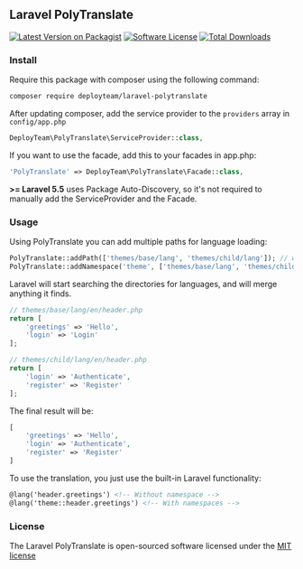 ## Laravel PolyTranslate

[![Latest Version on Packagist][ico-version]][link-packagist]
[![Software License][ico-license]](LICENSE)
[![Total Downloads][ico-downloads]][link-downloads]

### Install
Require this package with composer using the following command:

```bash
composer require deployteam/laravel-polytranslate
```

After updating composer, add the service provider to the `providers` array in `config/app.php`

```php
DeployTeam\PolyTranslate\ServiceProvider::class,
```

If you want to use the facade, add this to your facades in app.php:

```php
'PolyTranslate' => DeployTeam\PolyTranslate\Facade::class,
```

**>= Laravel 5.5** uses Package Auto-Discovery, so it's not required to manually add the ServiceProvider and the Facade.

### Usage

Using PolyTranslate you can add multiple paths for language loading:

```php
PolyTranslate::addPath(['themes/base/lang', 'themes/child/lang']); // without namespace
PolyTranslate::addNamespace('theme', ['themes/base/lang', 'themes/child/lang']); // with namespace
```

Laravel will start searching the directories for languages, and will merge anything it finds.

```php
// themes/base/lang/en/header.php
return [
    'greetings' => 'Hello',
    'login' => 'Login'
];
```

```php
// themes/child/lang/en/header.php
return [
    'login' => 'Authenticate',
    'register' => 'Register'
];
```

The final result will be:
```php
[
    'greetings' => 'Hello',
    'login' => 'Authenticate',
    'register' => 'Register'
]
```

To use the translation, you just use the built-in Laravel functionality:

```html
@lang('header.greetings') <!-- Without namespace -->
@lang('theme::header.greetings') <!-- With namespaces -->
```

### License

The Laravel PolyTranslate is open-sourced software licensed under the [MIT license](http://opensource.org/licenses/MIT)

[ico-version]: https://img.shields.io/packagist/v/deployteam/laravel-polytranslate.svg?style=flat-square
[ico-license]: https://img.shields.io/badge/license-MIT-brightgreen.svg?style=flat-square
[ico-downloads]: https://img.shields.io/packagist/dt/deployteam/laravel-polytranslate.svg?style=flat-square

[link-packagist]: https://packagist.org/packages/deployteam/laravel-polytranslate
[link-downloads]: https://packagist.org/packages/deployteam/laravel-polytranslate
